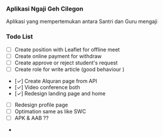 ### Aplikasi Ngaji Geh Cilegon
Aplikasi yang mempertemukan antara Santri dan Guru mengaji

### Todo List 
- [ ] Create position with Leaflet for offline meet
- [ ] Create online payment for withdraw
- [ ] Create approve or reject student's request
- [ ] Create role for write article (good behaviour )
- [✓] Create Alquran page from API
- [✓] Video conference both
- [✓] Redesign landing page and home
- [ ] Redesign profile page
- [ ] Optimation same as like SWC 
- [ ] APK & AAB ??
- 
